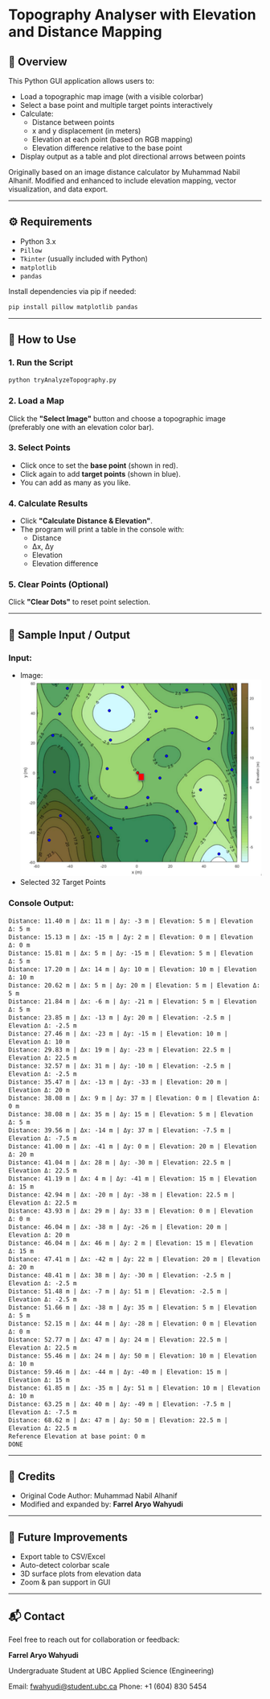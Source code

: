 # Topography Analyser with Elevation and Distance Mapping

## 📌 Overview
This Python GUI application allows users to:
- Load a topographic map image (with a visible colorbar)
- Select a base point and multiple target points interactively
- Calculate:
  - Distance between points
  - x and y displacement (in meters)
  - Elevation at each point (based on RGB mapping)
  - Elevation difference relative to the base point
- Display output as a table and plot directional arrows between points

Originally based on an image distance calculator by Muhammad Nabil Alhanif. Modified and enhanced to include elevation mapping, vector visualization, and data export.

---

## ⚙️ Requirements
- Python 3.x
- `Pillow`
- `Tkinter` (usually included with Python)
- `matplotlib`
- `pandas`

Install dependencies via pip if needed:
```bash
pip install pillow matplotlib pandas
```

---

## 🚀 How to Use

### 1. Run the Script
```bash
python tryAnalyzeTopography.py
```

### 2. Load a Map
Click the **"Select Image"** button and choose a topographic image (preferably one with an elevation color bar).

### 3. Select Points
- Click once to set the **base point** (shown in red).
- Click again to add **target points** (shown in blue).
- You can add as many as you like.

### 4. Calculate Results
- Click **"Calculate Distance & Elevation"**.
- The program will print a table in the console with:
  - Distance
  - Δx, Δy
  - Elevation
  - Elevation difference

### 5. Clear Points (Optional)
Click **"Clear Dots"** to reset point selection.

---

## 🧪 Sample Input / Output

### Input:
- Image: <img src="https://github.com/FarrelWahyudi/RWH-Module7-APSC101/blob/main/map-pointed.png?raw=true">
- Selected 32 Target Points

### Console Output:
```plaintext
Distance: 11.40 m | Δx: 11 m | Δy: -3 m | Elevation: 5 m | Elevation Δ: 5 m
Distance: 15.13 m | Δx: -15 m | Δy: 2 m | Elevation: 0 m | Elevation Δ: 0 m
Distance: 15.81 m | Δx: 5 m | Δy: -15 m | Elevation: 5 m | Elevation Δ: 5 m
Distance: 17.20 m | Δx: 14 m | Δy: 10 m | Elevation: 10 m | Elevation Δ: 10 m
Distance: 20.62 m | Δx: 5 m | Δy: 20 m | Elevation: 5 m | Elevation Δ: 5 m
Distance: 21.84 m | Δx: -6 m | Δy: -21 m | Elevation: 5 m | Elevation Δ: 5 m
Distance: 23.85 m | Δx: -13 m | Δy: 20 m | Elevation: -2.5 m | Elevation Δ: -2.5 m
Distance: 27.46 m | Δx: -23 m | Δy: -15 m | Elevation: 10 m | Elevation Δ: 10 m
Distance: 29.83 m | Δx: 19 m | Δy: -23 m | Elevation: 22.5 m | Elevation Δ: 22.5 m
Distance: 32.57 m | Δx: 31 m | Δy: -10 m | Elevation: -2.5 m | Elevation Δ: -2.5 m
Distance: 35.47 m | Δx: -13 m | Δy: -33 m | Elevation: 20 m | Elevation Δ: 20 m
Distance: 38.08 m | Δx: 9 m | Δy: 37 m | Elevation: 0 m | Elevation Δ: 0 m
Distance: 38.08 m | Δx: 35 m | Δy: 15 m | Elevation: 5 m | Elevation Δ: 5 m
Distance: 39.56 m | Δx: -14 m | Δy: 37 m | Elevation: -7.5 m | Elevation Δ: -7.5 m
Distance: 41.00 m | Δx: -41 m | Δy: 0 m | Elevation: 20 m | Elevation Δ: 20 m
Distance: 41.04 m | Δx: 28 m | Δy: -30 m | Elevation: 22.5 m | Elevation Δ: 22.5 m
Distance: 41.19 m | Δx: 4 m | Δy: -41 m | Elevation: 15 m | Elevation Δ: 15 m
Distance: 42.94 m | Δx: -20 m | Δy: -38 m | Elevation: 22.5 m | Elevation Δ: 22.5 m
Distance: 43.93 m | Δx: 29 m | Δy: 33 m | Elevation: 0 m | Elevation Δ: 0 m
Distance: 46.04 m | Δx: -38 m | Δy: -26 m | Elevation: 20 m | Elevation Δ: 20 m
Distance: 46.04 m | Δx: 46 m | Δy: 2 m | Elevation: 15 m | Elevation Δ: 15 m
Distance: 47.41 m | Δx: -42 m | Δy: 22 m | Elevation: 20 m | Elevation Δ: 20 m
Distance: 48.41 m | Δx: 38 m | Δy: -30 m | Elevation: -2.5 m | Elevation Δ: -2.5 m
Distance: 51.48 m | Δx: -7 m | Δy: 51 m | Elevation: -2.5 m | Elevation Δ: -2.5 m
Distance: 51.66 m | Δx: -38 m | Δy: 35 m | Elevation: 5 m | Elevation Δ: 5 m
Distance: 52.15 m | Δx: 44 m | Δy: -28 m | Elevation: 0 m | Elevation Δ: 0 m
Distance: 52.77 m | Δx: 47 m | Δy: 24 m | Elevation: 22.5 m | Elevation Δ: 22.5 m
Distance: 55.46 m | Δx: 24 m | Δy: 50 m | Elevation: 10 m | Elevation Δ: 10 m
Distance: 59.46 m | Δx: -44 m | Δy: -40 m | Elevation: 15 m | Elevation Δ: 15 m
Distance: 61.85 m | Δx: -35 m | Δy: 51 m | Elevation: 10 m | Elevation Δ: 10 m
Distance: 63.25 m | Δx: 40 m | Δy: -49 m | Elevation: -7.5 m | Elevation Δ: -7.5 m
Distance: 68.62 m | Δx: 47 m | Δy: 50 m | Elevation: 22.5 m | Elevation Δ: 22.5 m
Reference Elevation at base point: 0 m
DONE
```

---

## 🧾 Credits
- Original Code Author: Muhammad Nabil Alhanif
- Modified and expanded by: **Farrel Aryo Wahyudi**

---

## 📂 Future Improvements
- Export table to CSV/Excel
- Auto-detect colorbar scale
- 3D surface plots from elevation data
- Zoom & pan support in GUI

---

## 📬 Contact
Feel free to reach out for collaboration or feedback:

**Farrel Aryo Wahyudi**

Undergraduate Student at UBC Applied Science (Engineering)
 
Email: fwahyudi@student.ubc.ca
Phone: +1 (604) 830 5454

